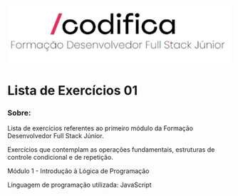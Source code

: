 <img src='Arquivos/logoCodifica.jpg'>
<h1> 
    Lista de Exercícios 01
</h1>

### Sobre:
Lista de exercícios referentes ao primeiro módulo da Formação Desenvolvedor Full Stack Júnior.

Exercícios que contemplam as operações fundamentais, estruturas de controle condicional e de repetição.

Módulo 1 - Introdução à Lógica de Programação

Linguagem de programação utilizada: JavaScript